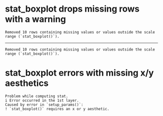 # stat_boxplot drops missing rows with a warning

    Removed 10 rows containing missing values or values outside the scale range (`stat_boxplot()`).

---

    Removed 10 rows containing missing values or values outside the scale range (`stat_boxplot()`).

# stat_boxplot errors with missing x/y aesthetics

    Problem while computing stat.
    i Error occurred in the 1st layer.
    Caused by error in `setup_params()`:
    ! `stat_boxplot()` requires an x or y aesthetic.

